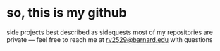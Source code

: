 # so, this is my github

side projects best described as sidequests
most of my repositories are private — feel free to reach me at [rv2529@barnard.edu](mailto:rv2529@barnard.edu) with questions
